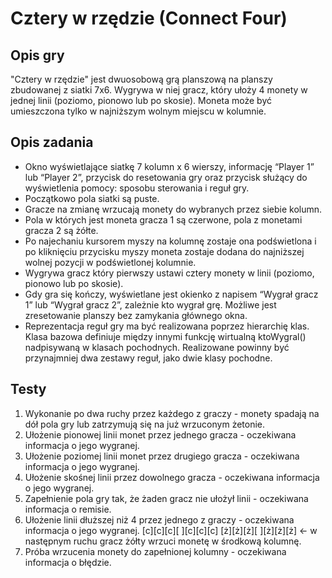 # Cztery w rzędzie (Connect Four)

## Opis gry
"Cztery w rzędzie" jest dwuosobową grą planszową na planszy zbudowanej z siatki 7x6.
Wygrywa w niej gracz, który ułoży 4 monety w jednej linii (poziomo, pionowo lub po skosie).
Moneta może być umieszczona tylko w najniższym wolnym miejscu w kolumnie.

## Opis zadania
- Okno wyświetlające siatkę 7 kolumn x 6 wierszy, informację “Player 1” lub “Player 2”,
    przycisk do resetowania gry oraz przycisk służący do wyświetlenia pomocy:
    sposobu sterowania i reguł gry.
- Początkowo pola siatki są puste.
- Gracze na zmianę wrzucają monety do wybranych przez siebie kolumn.
- Pola w których jest moneta gracza 1 są czerwone, pola z monetami gracza 2
    są żółte.
- Po najechaniu kursorem myszy na kolumnę zostaje ona podświetlona i po kliknięciu
    przycisku myszy moneta zostaje dodana do najniższej wolnej pozycji
    w podświetlonej kolumnie.
- Wygrywa gracz który pierwszy ustawi cztery monety w linii (poziomo, pionowo
    lub po skosie).
- Gdy gra się kończy, wyświetlane jest okienko z napisem “Wygrał gracz 1” lub
    “Wygrał gracz 2”, zależnie kto wygrał grę. Możliwe jest zresetowanie planszy
    bez zamykania głównego okna.
- Reprezentacja reguł gry ma być realizowana poprzez hierarchię klas. Klasa
    bazowa definiuje między innymi funkcję wirtualną ktoWygral() nadpisywaną w
    klasach pochodnych. Realizowane powinny być przynajmniej dwa zestawy reguł,
    jako dwie klasy pochodne.

## Testy
1. Wykonanie po dwa ruchy przez każdego z graczy - monety spadają na dół pola
gry lub zatrzymują się na już wrzuconym żetonie.
2. Ułożenie pionowej linii monet przez jednego gracza - oczekiwana informacja o
jego wygranej.
3. Ułożenie poziomej linii monet przez drugiego gracza - oczekiwana informacja o
jego wygranej.
4. Ułożenie skośnej linii przez dowolnego gracza - oczekiwana informacja o
jego wygranej.
5. Zapełnienie pola gry tak, że żaden gracz nie ułożył linii - oczekiwana informacja
o remisie.
6. Ułożenie linii dłuższej niż 4 przez jednego z graczy - oczekiwana informacja o
jego wygranej.
[c][c][c][ ][c][c][c]
[ż][ż][ż][ ][ż][ż][ż] <- w następnym ruchu gracz żółty wrzuci monetę w
środkową kolumnę.
7. Próba wrzucenia monety do zapełnionej kolumny - oczekiwana informacja o błędzie.
